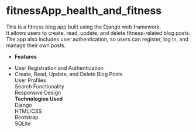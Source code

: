# fitnessApp_health_and_fitness
This is a fitness blog app built using the Django web framework.  
It allows users to create, read, update, and delete fitness-related blog posts. The app also includes user authentication, so users can register, log in, and manage their own posts.  
+  ****Features****  
-  User Registration and Authentication  
-  Create, Read, Update, and Delete Blog Posts  
User Profiles  
Search Functionality  
Responsive Design  
****Technologies Used****  
Django  
HTML/CSS  
Bootstrap  
SQLite  
